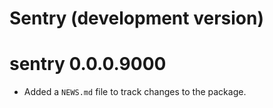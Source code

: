 # Sentry (development version)

# sentry 0.0.0.9000

* Added a `NEWS.md` file to track changes to the package.
